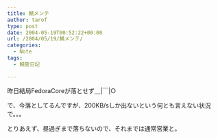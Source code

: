 ```yaml
---
title: 鯖メンテ
author: tarof
type: post
date: 2004-05-19T00:52:22+00:00
url: /2004/05/19/鯖メンテ/
categories:
  - Note
tags:
  - 鯖管日記

---
```

昨日結局FedoraCoreが落とせず＿|￣|○
  
で、今落としてるんですが、200KB/sしか出ないという何とも言えない状況で。。。

とりあえず、昼過ぎまで落ちないので、それまでは通常営業と。